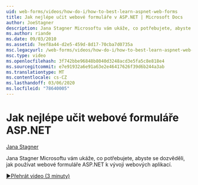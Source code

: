 ```yaml
---
uid: web-forms/videos/how-do-i/how-to-best-learn-aspnet-web-forms
title: Jak nejlépe učit webové formuláře v ASP.NET | Microsoft Docs
author: JoeStagner
description: Jana Stagner Microsoftu vám ukáže, co potřebujete, abyste se dozvěděli, jak používat webové formuláře ASP.NET k vývoji webových aplikací.
ms.author: riande
ms.date: 09/03/2010
ms.assetid: 7eef8a44-d2e5-459d-8d17-70cba7d0735a
msc.legacyurl: /web-forms/videos/how-do-i/how-to-best-learn-aspnet-web-forms
msc.type: video
ms.openlocfilehash: 3f742bbe96848b8040d3248acd3e5fa5c8e818e4
ms.sourcegitcommit: e7e91932a6e91a63e2e46417626f39d6b244a3ab
ms.translationtype: MT
ms.contentlocale: cs-CZ
ms.lasthandoff: 03/06/2020
ms.locfileid: "78640005"
---
```

# <a name="how-to-best-learn-aspnet-web-forms"></a>Jak nejlépe učit webové formuláře ASP.NET

[Jana Stagner](https://github.com/JoeStagner)

Jana Stagner Microsoftu vám ukáže, co potřebujete, abyste se dozvěděli, jak používat webové formuláře ASP.NET k vývoji webových aplikací.

[&#9654;Přehrát video (3 minuty)](https://channel9.msdn.com/Blogs/ASP-NET-Site-Videos/how-to-best-learn-aspnet-web-forms)
